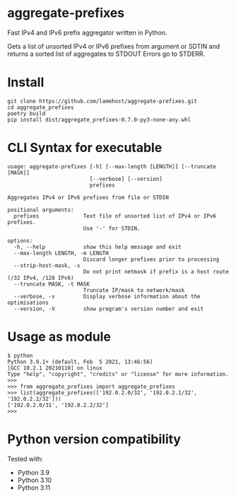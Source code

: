 # aggregate-prefixes
Fast IPv4 and IPv6 prefix aggregator written in Python.  

Gets a list of unsorted IPv4 or IPv6 prefixes from argument or SDTIN and returns a sorted list of aggregates to STDOUT
Errors go to STDERR.

# Install
```
git clone https://github.com/lamehost/aggregate-prefixes.git
cd aggregate_prefixes
poetry build
pip install dist/aggregate_prefixes-0.7.0-py3-none-any.whl
```

# CLI Syntax for executable
```
usage: aggregate-prefixes [-h] [--max-length [LENGTH]] [--truncate [MASK]]
                          [--verbose] [--version]
                          prefixes

Aggregates IPv4 or IPv6 prefixes from file or STDIN

positional arguments:
  prefixes              Text file of unsorted list of IPv4 or IPv6 prefixes.
                        Use '-' for STDIN.

options:
  -h, --help            show this help message and exit
  --max-length LENGTH, -m LENGTH
                        Discard longer prefixes prior to processing
  --strip-host-mask, -s
                        Do not print netmask if prefix is a host route (/32 IPv4, /128 IPv6)
  --truncate MASK, -t MASK
                        Truncate IP/mask to network/mask
  --verbose, -v         Display verbose information about the optimisations
  --version, -V         show program's version number and exit
```

# Usage as module
```
$ python
Python 3.9.1+ (default, Feb  5 2021, 13:46:56)
[GCC 10.2.1 20210110] on linux
Type "help", "copyright", "credits" or "license" for more information.
>>>
>>> from aggregate_prefixes import aggregate_prefixes
>>> list(aggregate_prefixes(['192.0.2.0/32', '192.0.2.1/32', '192.0.2.2/32']))
['192.0.2.0/31', '192.0.2.2/32']
>>>
```

# Python version compatibility
Tested with:
 - Python 3.9
 - Python 3.10
 - Python 3.11
